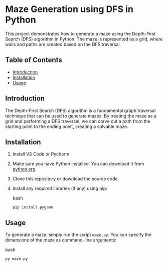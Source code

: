 # Maze Generation using DFS in Python

This project demonstrates how to generate a maze using the Depth-First Search (DFS) algorithm in Python. The maze is represented as a grid, where walls and paths are created based on the DFS traversal.

## Table of Contents

-   [Introduction](#introduction)
-   [Installation](#installation)
-   [Usage](#usage)

## Introduction

The Depth-First Search (DFS) algorithm is a fundamental graph traversal technique that can be used to generate mazes. By treating the maze as a grid and performing a DFS traversal, we can carve out a path from the starting point to the ending point, creating a solvable maze.

## Installation
1. Install VS Code or Pycharm
   
2.  Make sure you have Python installed. You can download it from [python.org](https://www.python.org/).
    
3.  Clone this repository or download the source code.
    
4.  Install any required libraries (if any) using pip:
    
    bash
    
    `pip install pygame` 
    

## Usage

To generate a maze, simply run the script `maze.py`. You can specify the dimensions of the maze as command-line arguments:

bash

`py maze.py` 
